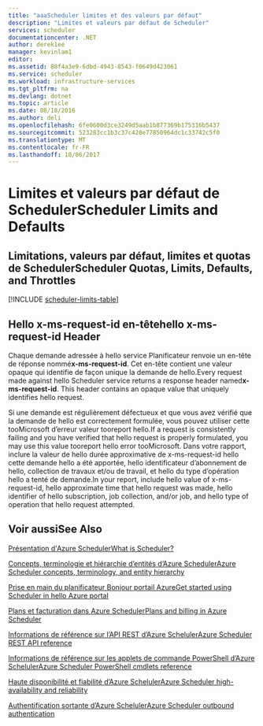 ```yaml
---
title: "aaaScheduler limites et des valeurs par défaut"
description: "Limites et valeurs par défaut de Scheduler"
services: scheduler
documentationcenter: .NET
author: derek1ee
manager: kevinlam1
editor: 
ms.assetid: 88f4a3e9-6dbd-4943-8543-f0649d423061
ms.service: scheduler
ms.workload: infrastructure-services
ms.tgt_pltfrm: na
ms.devlang: dotnet
ms.topic: article
ms.date: 08/18/2016
ms.author: deli
ms.openlocfilehash: 6fe0600d3ce3249d5aab1b877369b175316b5437
ms.sourcegitcommit: 523283cc1b3c37c428e77850964dc1c33742c5f0
ms.translationtype: MT
ms.contentlocale: fr-FR
ms.lasthandoff: 10/06/2017
---
```

# <a name="scheduler-limits-and-defaults"></a><span data-ttu-id="a69a0-103">Limites et valeurs par défaut de Scheduler</span><span class="sxs-lookup"><span data-stu-id="a69a0-103">Scheduler Limits and Defaults</span></span>
## <a name="scheduler-quotas-limits-defaults-and-throttles"></a><span data-ttu-id="a69a0-104">Limitations, valeurs par défaut, limites et quotas de Scheduler</span><span class="sxs-lookup"><span data-stu-id="a69a0-104">Scheduler Quotas, Limits, Defaults, and Throttles</span></span>
[!INCLUDE [scheduler-limits-table](../../includes/scheduler-limits-table.md)]

## <a name="hello-x-ms-request-id-header"></a><span data-ttu-id="a69a0-105">Hello x-ms-request-id en-tête</span><span class="sxs-lookup"><span data-stu-id="a69a0-105">hello x-ms-request-id Header</span></span>
<span data-ttu-id="a69a0-106">Chaque demande adressée à hello service Planificateur renvoie un en-tête de réponse nommé**x-ms-request-id**. Cet en-tête contient une valeur opaque qui identifie de façon unique la demande de hello.</span><span class="sxs-lookup"><span data-stu-id="a69a0-106">Every request made against hello Scheduler service returns a response header named**x-ms-request-id**. This header contains an opaque value that uniquely identifies hello request.</span></span>

<span data-ttu-id="a69a0-107">Si une demande est régulièrement défectueux et que vous avez vérifié que la demande de hello est correctement formulée, vous pouvez utiliser cette tooMicrosoft d’erreur valeur tooreport hello.</span><span class="sxs-lookup"><span data-stu-id="a69a0-107">If a request is consistently failing and you have verified that hello request is properly formulated, you may use this value tooreport hello error tooMicrosoft.</span></span> <span data-ttu-id="a69a0-108">Dans votre rapport, inclure la valeur de hello durée approximative de x-ms-request-id hello cette demande hello a été apportée, hello identificateur d’abonnement de hello, collection de travaux et/ou de travail, et hello du type d’opération hello a tenté de demande.</span><span class="sxs-lookup"><span data-stu-id="a69a0-108">In your report, include hello value of x-ms-request-id, hello approximate time that hello request was made, hello identifier of hello subscription, job collection, and/or job, and hello type of operation that hello request attempted.</span></span>

## <a name="see-also"></a><span data-ttu-id="a69a0-109">Voir aussi</span><span class="sxs-lookup"><span data-stu-id="a69a0-109">See Also</span></span>
 [<span data-ttu-id="a69a0-110">Présentation d'Azure Scheduler</span><span class="sxs-lookup"><span data-stu-id="a69a0-110">What is Scheduler?</span></span>](scheduler-intro.md)

 [<span data-ttu-id="a69a0-111">Concepts, terminologie et hiérarchie d’entités d’Azure Scheduler</span><span class="sxs-lookup"><span data-stu-id="a69a0-111">Azure Scheduler concepts, terminology, and entity hierarchy</span></span>](scheduler-concepts-terms.md)

 [<span data-ttu-id="a69a0-112">Prise en main du planificateur Bonjour portail Azure</span><span class="sxs-lookup"><span data-stu-id="a69a0-112">Get started using Scheduler in hello Azure portal</span></span>](scheduler-get-started-portal.md)

 [<span data-ttu-id="a69a0-113">Plans et facturation dans Azure Scheduler</span><span class="sxs-lookup"><span data-stu-id="a69a0-113">Plans and billing in Azure Scheduler</span></span>](scheduler-plans-billing.md)

 [<span data-ttu-id="a69a0-114">Informations de référence sur l’API REST d’Azure Scheluler</span><span class="sxs-lookup"><span data-stu-id="a69a0-114">Azure Scheduler REST API reference</span></span>](https://msdn.microsoft.com/library/mt629143)

 [<span data-ttu-id="a69a0-115">Informations de référence sur les applets de commande PowerShell d’Azure Scheluler</span><span class="sxs-lookup"><span data-stu-id="a69a0-115">Azure Scheduler PowerShell cmdlets reference</span></span>](scheduler-powershell-reference.md)

 [<span data-ttu-id="a69a0-116">Haute disponibilité et fiabilité d’Azure Scheluler</span><span class="sxs-lookup"><span data-stu-id="a69a0-116">Azure Scheduler high-availability and reliability</span></span>](scheduler-high-availability-reliability.md)

 [<span data-ttu-id="a69a0-117">Authentification sortante d’Azure Scheluler</span><span class="sxs-lookup"><span data-stu-id="a69a0-117">Azure Scheduler outbound authentication</span></span>](scheduler-outbound-authentication.md)

